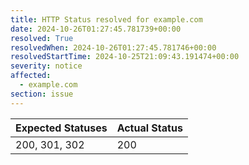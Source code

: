 ```yaml
---
title: HTTP Status resolved for example.com
date: 2024-10-26T01:27:45.781739+00:00
resolved: True
resolvedWhen: 2024-10-26T01:27:45.781746+00:00
resolvedStartTime: 2024-10-25T21:09:43.191474+00:00
severity: notice
affected:
  - example.com
section: issue
---
```


| Expected Statuses | Actual Status  |
|-------------------|----------------|
| 200, 301, 302 | 200 |
